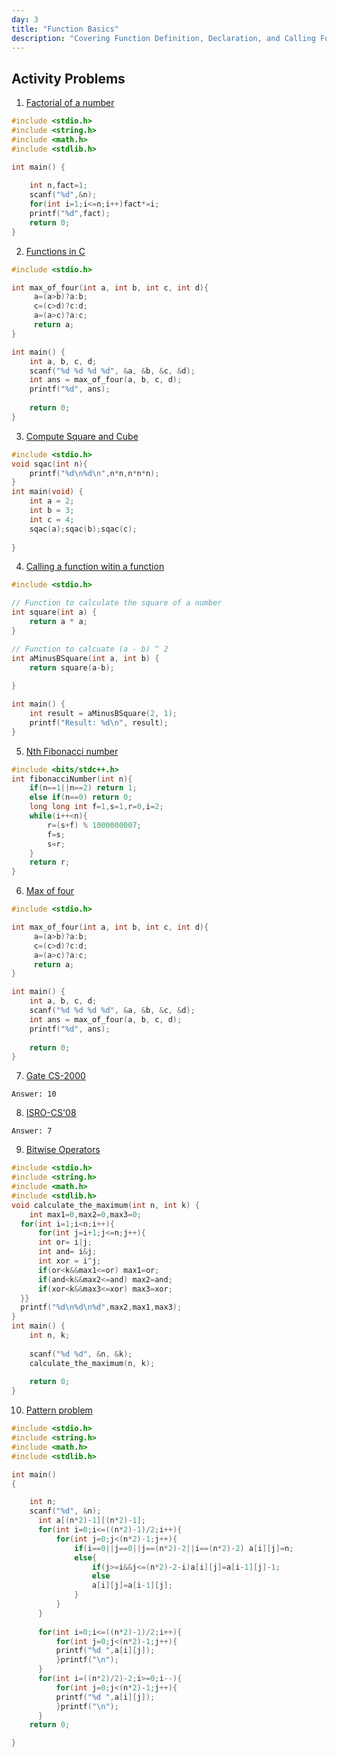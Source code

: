 ```yaml
---
day: 3
title: "Function Basics"
description: "Covering Function Definition, Declaration, and Calling Functions"
---
```


## Activity Problems  
1. [Factorial of a number](https://www.hackerrank.com/contests/c-programming-test/challenges/finding-factorial-of-n-number/problem)
```c
#include <stdio.h>
#include <string.h>
#include <math.h>
#include <stdlib.h>

int main() {
  
    int n,fact=1;
    scanf("%d",&n);
    for(int i=1;i<=n;i++)fact*=i;
    printf("%d",fact);
    return 0;
}

```
2. [Functions in C](https://www.hackerrank.com/challenges/functions-in-c/problem)
```c
#include <stdio.h>

int max_of_four(int a, int b, int c, int d){
     a=(a>b)?a:b;
     c=(c>d)?c:d;
     a=(a>c)?a:c;
     return a;
}

int main() {
    int a, b, c, d;
    scanf("%d %d %d %d", &a, &b, &c, &d);
    int ans = max_of_four(a, b, c, d);
    printf("%d", ans);
    
    return 0;
}
```
3. [Compute Square and Cube](https://www.codechef.com/learn/course/c/LTCCL27/problems/CLFUNC01)
```c
#include <stdio.h>
void sqac(int n){
    printf("%d\n%d\n",n*n,n*n*n);
}
int main(void) {
	int a = 2;
	int b = 3;
	int c = 4;
	sqac(a);sqac(b);sqac(c);
	
}
```
4. [Calling a function witin a function](https://www.codechef.com/learn/course/c/LTCCL27/problems/CLFUNC08)
```c
#include <stdio.h>

// Function to calculate the square of a number
int square(int a) {
    return a * a;
}

// Function to calcuate (a - b) ^ 2
int aMinusBSquare(int a, int b) {
    return square(a-b);
    
}

int main() {
    int result = aMinusBSquare(2, 1);
    printf("Result: %d\n", result);
}
```
5. [Nth Fibonacci number](https://www.naukri.com/code360/problems/nth-fibonacci-number_1115780)
```c
#include <bits/stdc++.h> 
int fibonacciNumber(int n){
    if(n==1||n==2) return 1;
    else if(n==0) return 0;
    long long int f=1,s=1,r=0,i=2;
    while(i++<n){
        r=(s+f) % 1000000007;
        f=s;
        s=r;
    }
    return r;
}
```
6. [Max of four](https://www.hackerrank.com/challenges/functions-in-c/problem?isFullScreen=true)
```c
#include <stdio.h>

int max_of_four(int a, int b, int c, int d){
     a=(a>b)?a:b;
     c=(c>d)?c:d;
     a=(a>c)?a:c;
     return a;
}

int main() {
    int a, b, c, d;
    scanf("%d %d %d %d", &a, &b, &c, &d);
    int ans = max_of_four(a, b, c, d);
    printf("%d", ans);
    
    return 0;
}
```
7. [Gate CS-2000](https://www.geeksforgeeks.org/questions/gate-gate-cs-2000-question-43/)
```
Answer: 10
```
8. [ISRO-CS'08](https://www.geeksforgeeks.org/questions/isro-isro-cs-2008-question-37/)
```
Answer: 7
```
9. [Bitwise Operators](https://www.hackerrank.com/challenges/bitwise-operators-in-c/problem?isFullScreen=true)
```c
#include <stdio.h>
#include <string.h>
#include <math.h>
#include <stdlib.h>
void calculate_the_maximum(int n, int k) {
    int max1=0,max2=0,max3=0;
  for(int i=1;i<n;i++){
      for(int j=i+1;j<=n;j++){
      int or= i|j;
      int and= i&j;
      int xor = i^j;
      if(or<k&&max1<=or) max1=or;
      if(and<k&&max2<=and) max2=and;
      if(xor<k&&max3<=xor) max3=xor;
  }}
  printf("%d\n%d\n%d",max2,max1,max3);
}
int main() {
    int n, k;
  
    scanf("%d %d", &n, &k);
    calculate_the_maximum(n, k);
 
    return 0;
}
```
10. [Pattern problem](https://www.hackerrank.com/challenges/printing-pattern-2/problem?isFullScreen=true)
```c
#include <stdio.h>
#include <string.h>
#include <math.h>
#include <stdlib.h>

int main() 
{

    int n;
    scanf("%d", &n);
      int a[(n*2)-1][(n*2)-1];
      for(int i=0;i<=((n*2)-1)/2;i++){
          for(int j=0;j<(n*2)-1;j++){
              if(i==0||j==0||j==(n*2)-2||i==(n*2)-2) a[i][j]=n;
              else{
                  if(j>=i&&j<=(n*2)-2-i)a[i][j]=a[i-1][j]-1;
                  else
                  a[i][j]=a[i-1][j];
              }
          }
      }
      
      for(int i=0;i<=((n*2)-1)/2;i++){
          for(int j=0;j<(n*2)-1;j++){
          printf("%d ",a[i][j]);
          }printf("\n");
      }
      for(int i=((n*2)/2)-2;i>=0;i--){
          for(int j=0;j<(n*2)-1;j++){
          printf("%d ",a[i][j]);
          }printf("\n");
      }
    return 0;

}
```